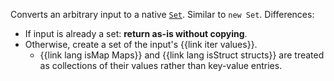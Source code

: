 Converts an arbitrary input to a native [`Set`](https://developer.mozilla.org/en-US/docs/Web/JavaScript/Reference/Global_Objects/Set). Similar to `new Set`. Differences:

  * If input is already a set: **return as-is without copying**.
  * Otherwise, create a set of the input's {{link iter values}}.
    * {{link lang isMap Maps}} and {{link lang isStruct structs}} are treated as collections of their values rather than key-value entries.

